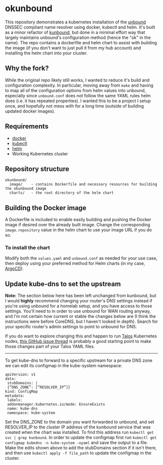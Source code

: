 # okunbound

This repository demonstrates a kubernetes installation of the [unbound](http://www.unbound.net) DNSSEC compliant name resolver using docker, kubectl and helm. It's built as a minor refactor of [kunbound](https://github.com/Markbnj/kunbound), but done in a minimal effort way that largely maintains unbound's configuration method (hence the "ok" in the name).  The repo contains a dockerfile and helm chart to assist with building the image (if you don't want to just pull it from my hub account) and installing the helm chart into your cluster.

## Why the fork?

While the original repo likely still works, I wanted to reduce it's build and configuration complexity.  In particular, moving away from `make` and having to map all of the configuration options from helm values into unbound, especially since `unbound.conf` does not follow the same YAML rules helm does (i.e. it has repeated properties).  I wanted this to be a project I setup once, and hopefully not mess with for a long time (outside of building updated docker images).

## Requirements

* [docker](https://www.docker.com/)
* [kubectl](https://kubernetes.io/docs/tasks/tools/install-kubectl/)
* [helm](https://helm.sh/)
* Working Kubernetes cluster

## Repository structure

```
okunbound/
  image/	- contains Dockerfile and necessary resources for building the okunbound image
  charts/	- the root directory of the helm chart
```

## Building the Docker image

A Dockerfile is included to enable easily building and pushing the Docker image if desired over the already built image.  Change the corresponding `image.repository` value in the helm chart to use your image URL if you do so.

### To install the chart

Modify both the `values.yaml` and `unbound.conf` as needed for your use case, then deploy using your preferred method for Helm charts (in my case, [ArgoCD](https://argo-cd.readthedocs.io/en/stable/)). 

## Update kube-dns to set the upstream

**Note:** The section below here has been left  unchanged from kunbound, but I would **highly** recommend changing your router's DNS settings instead if you're using unbound for a homelab setup, and you have access to those settings.  You'll need to in order to use unbound for WAN routing anyway, and I'm not certain how current or stable the changes below are (I think the instructions were before CoreDNS, but I haven't looked in depth).  Search for your specific router's admin settings to point to unbound for DNS.  

If you do want to explore changing this and happen to run [Talos](https://talos.dev/) Kubernetes nodes, [this GitHub issue thread](https://github.com/siderolabs/talos/discussions/10012) is probably a good starting point to make those changes part of your Talos YAML files.

---

To get kube-dns to forward to a specific upstream for a private DNS zone we can edit its configmap in the kube-system namespace:

```
apiVersion: v1
data:
 stubDomains: |
 {“DNS_ZONE”: [“RESOLVER_IP”]}
kind: ConfigMap
metadata:
 labels:
 addonmanager.kubernetes.io/mode: EnsureExists
 name: kube-dns
 namespace: kube-system
```

Set the DNS_ZONE to the domain you want forwarded to unbound, and set RESOLVER_IP to the cluster IP address of the kunbound service that was created when the chart was installed. To find this address run `kubectl get svc | grep kunbound`. In order to update the configmap first run `kubectl get configmap kubedns -n kube-system -oyaml` and save the output to a file. Make the edits shown above to add the stubDomains section if it isn't there, and then use `kubectl apply -f file_path` to update the configmap in the cluster.
